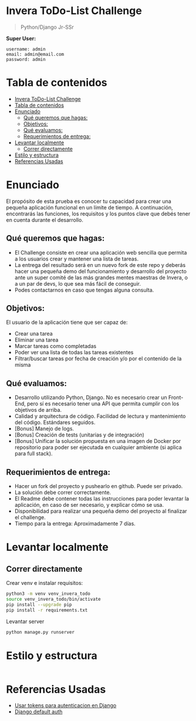 # Invera ToDo-List Challenge 
> Python/Django Jr-SSr

**Super User:**
```
username: admin
email: admin@email.com
password: admin
```

# Tabla de contenidos

- [Invera ToDo-List Challenge](#invera-todo-list-challenge)
- [Tabla de contenidos](#tabla-de-contenidos)
- [Enunciado](#enunciado)
  - [Qué queremos que hagas:](#qué-queremos-que-hagas)
  - [Objetivos:](#objetivos)
  - [Qué evaluamos:](#qué-evaluamos)
  - [Requerimientos de entrega:](#requerimientos-de-entrega)
- [Levantar localmente](#levantar-localmente)
  - [Correr directamente](#correr-directamente)
- [Estilo y estructura](#estilo-y-estructura)
- [Referencias Usadas](#referencias-usadas)

# Enunciado

El propósito de esta prueba es conocer tu capacidad para crear una pequeña aplicación funcional en un límite de tiempo. A continuación, encontrarás las funciones, los requisitos y los puntos clave que debés tener en cuenta durante el desarrollo.

## Qué queremos que hagas:

- El Challenge consiste en crear una aplicación web sencilla que permita a los usuarios crear y mantener una lista de tareas.
- La entrega del resultado será en un nuevo fork de este repo y deberás hacer una pequeña demo del funcionamiento y desarrollo del proyecto ante un super comité de las más grandes mentes maestras de Invera, o a un par de devs, lo que sea más fácil de conseguir.
- Podes contactarnos en caso que tengas alguna consulta.

## Objetivos:

El usuario de la aplicación tiene que ser capaz de:

- Crear una tarea
- Eliminar una tarea
- Marcar tareas como completadas
- Poder ver una lista de todas las tareas existentes
- Filtrar/buscar tareas por fecha de creación y/o por el contenido de la misma

## Qué evaluamos:

- Desarrollo utilizando Python, Django. No es necesario crear un Front-End, pero sí es necesario tener una API que permita cumplir con los objetivos de arriba.
- Calidad y arquitectura de código. Facilidad de lectura y mantenimiento del código. Estándares seguidos.
- [Bonus] Manejo de logs.
- [Bonus] Creación de tests (unitarias y de integración)
- [Bonus] Unificar la solución propuesta en una imagen de Docker por repositorio para poder ser ejecutada en cualquier ambiente (si aplica para full stack).

## Requerimientos de entrega:

- Hacer un fork del proyecto y pushearlo en github. Puede ser privado.
- La solución debe correr correctamente.
- El Readme debe contener todas las instrucciones para poder levantar la aplicación, en caso de ser necesario, y explicar cómo se usa.
- Disponibilidad para realizar una pequeña demo del proyecto al finalizar el challenge.
- Tiempo para la entrega: Aproximadamente 7 días.

# Levantar localmente

## Correr directamente

Crear venv e instalar requisitos:

```bash
python3 -m venv venv_invera_todo
source venv_invera_todo/bin/activate
pip install --upgrade pip
pip install -r requirements.txt
```

Levantar server

```bash
python manage.py runserver
```

# Estilo y estructura

```bash
```

# Referencias Usadas

 - [Usar tokens para autenticacion en Django](https://www.django-rest-framework.org/api-guide/authentication/#setting-the-authentication-scheme)
 - [Django default auth](https://docs.djangoproject.com/en/3.2/topics/auth/default/)